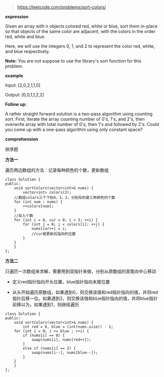 >https://leetcode.com/problems/sort-colors/

**expression**

Given an array with n objects colored red, white or blue, sort them in-place so that objects of the same color are adjacent, with the colors in the order red, white and blue.

Here, we will use the integers 0, 1, and 2 to represent the color red, white, and blue respectively.

**Note:** You are not suppose to use the library's sort function for this problem.

**example**

Input: [2,0,2,1,1,0]

Output: [0,0,1,1,2,2]

**Follow up:**

A rather straight forward solution is a two-pass algorithm using counting sort.
First, iterate the array counting number of 0's, 1's, and 2's, then overwrite array with total number of 0's, then 1's and followed by 2's.
Could you come up with a one-pass algorithm using only constant space?

**comprehension**

排序题

**方法一**

遍历两边数组的方法：记录每种颜色的个数，更新数组

```
class Solution {
public:
    void sortColors(vector<int>& nums) {
        vector<int> colors(3);
	//数组colors三个下标0，1，2，分别存的是三种颜色的个数
	for (int num : nums) {
		++colors[num];
	}
	//存入个数
	for (int i = 0, cur = 0; i < 3; ++i) {
		for (int j = 0; j < colors[i]; ++j) {
			nums[cur++] = i;
			//cur是更新后指向的位置
		}
	}
    }
};
```

**方法二**

只遍历一次数组来求解，需要用到双指针来做，分别从原数组的首尾向中心移动

- 定义red指针指向开头位置，blue指针指向末尾位置

- 从头开始遍历原数组，如果遇到0，则交换该值和red指针指向的值，并将red指针后移一位。如果遇到2，则交换该值和blue指针指向的值，并将blue指针前移以为，如果遇到1，则继续遍历

```
class Solution {
public:
    void sortColors(vector<int>& nums) {
        int red = 0, blue = (int)nums.size() - 1;
	for (int i = 0; i <= blue ; ++i) {
		if (nums[i] == 0) {
			swap(nums[i], nums[red++]);
		}
		else if (nums[i] == 2) {
			swap(nums[i--], nums[blue--]);
		}
	}
    }
};
```
